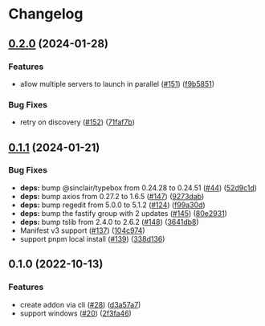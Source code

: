 # Changelog

## [0.2.0](https://github.com/ueokande/webext-agent/compare/v0.1.1...v0.2.0) (2024-01-28)


### Features

* allow multiple servers to launch in parallel ([#151](https://github.com/ueokande/webext-agent/issues/151)) ([f9b5851](https://github.com/ueokande/webext-agent/commit/f9b585180f05e880ce0fd6d7fe60cbffb52291be))


### Bug Fixes

* retry on discovery ([#152](https://github.com/ueokande/webext-agent/issues/152)) ([71faf7b](https://github.com/ueokande/webext-agent/commit/71faf7bf2ce2436ce0701927e8634ef4e9c31db2))

## [0.1.1](https://github.com/ueokande/webext-agent/compare/v0.1.0...v0.1.1) (2024-01-21)


### Bug Fixes

* **deps:** bump @sinclair/typebox from 0.24.28 to 0.24.51 ([#44](https://github.com/ueokande/webext-agent/issues/44)) ([52d9c1d](https://github.com/ueokande/webext-agent/commit/52d9c1d4d69cad3d0c9baf880e2877870d0202a3))
* **deps:** bump axios from 0.27.2 to 1.6.5 ([#147](https://github.com/ueokande/webext-agent/issues/147)) ([9273dab](https://github.com/ueokande/webext-agent/commit/9273dabe530fd3bcd96cf1ecf4b75f0604935e97))
* **deps:** bump regedit from 5.0.0 to 5.1.2 ([#124](https://github.com/ueokande/webext-agent/issues/124)) ([f99a30d](https://github.com/ueokande/webext-agent/commit/f99a30d0f12f6843dfa1b734267d27fbccb4f378))
* **deps:** bump the fastify group with 2 updates ([#145](https://github.com/ueokande/webext-agent/issues/145)) ([80e2931](https://github.com/ueokande/webext-agent/commit/80e2931b74cc33f8a2bf5aabce3fd431f5dea96d))
* **deps:** bump tslib from 2.4.0 to 2.6.2 ([#148](https://github.com/ueokande/webext-agent/issues/148)) ([3641db8](https://github.com/ueokande/webext-agent/commit/3641db80a2668937b4f5c057904838eecddf56cd))
* Manifest v3 support ([#137](https://github.com/ueokande/webext-agent/issues/137)) ([104c974](https://github.com/ueokande/webext-agent/commit/104c974c21dbfe96cd692cb16cb9434286d09cae))
* support pnpm local install ([#139](https://github.com/ueokande/webext-agent/issues/139)) ([338d136](https://github.com/ueokande/webext-agent/commit/338d1369ecc46baef05b0b40b41b91a483229dd3))

## 0.1.0 (2022-10-13)


### Features

* create addon via cli ([#28](https://github.com/ueokande/webext-agent/issues/28)) ([d3a57a7](https://github.com/ueokande/webext-agent/commit/d3a57a72a018679eb3c9a65ffef4bc2600e08b31))
* support windows ([#20](https://github.com/ueokande/webext-agent/issues/20)) ([2f3fa46](https://github.com/ueokande/webext-agent/commit/2f3fa4622068138e4fd510356f551d7b5c88e268))
